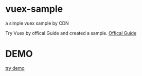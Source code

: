 # vuex-sample
a simple vuex sample by CDN

Try Vuex by offical Guide and created a sample.
[Offical Guide](https://vuex.vuejs.org/guide/)

# DEMO
[try demo](https://linmasahiro.github.io/vuex-sample/index.html)
